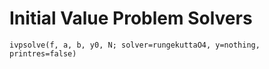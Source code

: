# Initial Value Problem Solvers

```@docs
ivpsolve(f, a, b, y0, N; solver=rungekuttaO4, y=nothing, printres=false)
```